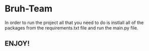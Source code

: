 # Bruh-Team

In order to run the project all that you need to do is instlall all of the packages from the requirements.txt file
and run the main.py file. 

## ENJOY!
